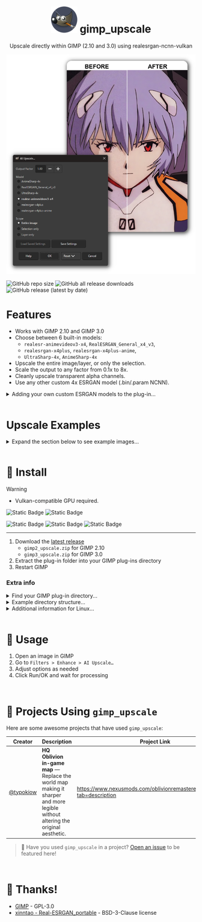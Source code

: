 <h1 align="center">
  <img src="images/icon.png" alt="icon" width="70">
  gimp_upscale
</h1>

<p align="center">
  Upscale directly within GIMP (2.10 and 3.0) using realesrgan-ncnn-vulkan
</p>

![Compare_split_test](images/cover.png)

![GitHub repo size](https://img.shields.io/github/repo-size/Nenotriple/gimp_upscale) ![GitHub all release downloads](https://img.shields.io/github/downloads/Nenotriple/gimp_upscale/total) ![GitHub release (latest by date)](https://img.shields.io/github/v/release/Nenotriple/gimp_upscale)


# Features

- Works with GIMP 2.10 and GIMP 3.0
- Choose between 6 built-in models:
  - `realesr-animevideov3-x4`, `RealESRGAN_General_x4_v3`,
  - `realesrgan-x4plus`, `realesrgan-x4plus-anime`,
  - `UltraSharp-4x`, `AnimeSharp-4x`
- Upscale the entire image/layer, or only the selection.
- Scale the output to any factor from 0.1x to 8x.
- Cleanly upscale transparent alpha channels.
- Use any other custom 4x ESRGAN model (.bin/.param NCNN).

<details>
<summary>Adding your own custom ESRGAN models to the plug-in...</summary>

- Add your own models (NCNN) to the `resrgan/models` folder inside the plug-in you installed:
  - For GIMP 2.10: `.../plug-ins/gimp2_upscale/resrgan/models`
  - For GIMP 3.0: `.../plug-ins/gimp3_upscale/resrgan/models`
- Additional models can be found at https://openmodeldb.info/
- At this time, only `4x`/`x4` models are supported.
- Each model must include a matching pair: `model.param` and `model.bin` (same filename stem).
  - `.pth` model format is not supported.
- Models can be converted to NCNN format with tools like:
  - [Chainner](https://github.com/chaiNNer-org/chaiNNer) or [custom scripts](https://github.com/xinntao/Real-ESRGAN-ncnn-vulkan/issues/59#issuecomment-2078688728)
</details>

<br>

# Upscale Examples

<details>
<summary>Expand the section below to see example images...</summary>

![Example 1](images/compare_1x-a.png)

![Example 2](images/compare_1x-b.png)

![Example 3](images/compare_1x-c.png)

![Example 4](images/compare_4x.png)

</details>

<br>

# 💾 Install
> [!WARNING]
> - Vulkan-compatible GPU required.

![Static Badge](https://img.shields.io/badge/Windows-blue) ![Static Badge](https://img.shields.io/badge/Linux-orange)

![Static Badge](https://img.shields.io/badge/Intel-blue) ![Static Badge](https://img.shields.io/badge/AMD-red) ![Static Badge](https://img.shields.io/badge/Nvidia-green)

---

1) Download the [latest release](https://github.com/Nenotriple/gimp_upscale/releases)
   - `gimp2_upscale.zip` for GIMP 2.10
   - `gimp3_upscale.zip` for GIMP 3.0
2) Extract the plug-in folder into your GIMP plug-ins directory
3) Restart GIMP

### Extra info
<details>
<summary>Find your GIMP plug-in directory...</summary>

- You can always **find your plug-in folder** from:
  - `GIMP > Edit > Preferences > Folders > Plug-ins`
- Default directory for Windows:
  - `C:\Users\%USERNAME%\AppData\Roaming\GIMP\3.0\plug-ins`
  - `C:\Program Files\GIMP 2\lib\gimp\3.0\plug-ins`
  - `C:\Users\%USERNAME%\AppData\Roaming\GIMP\2.10\plug-ins`
  - `C:\Program Files\GIMP 2\lib\gimp\2.0\plug-ins`
- Default directory for Linux:
  - `~/.config/GIMP/2.10/plug-ins`
  - `~/.config/GIMP/3.0/plug-ins`
</details>

<details>
<summary>Example directory structure...</summary>

GIMP plug-ins must be in a folder structure where the script filename matches the parent folder:

```plaintext
plug-ins
|
├── gimp2_upscale
│   ├── gimp2_upscale.py
│   └── resrgan
│       ├── realesrgan-ncnn-vulkan(.exe)
│       └── models
│           ├── model.param
│           └── model.bin
|
└── gimp3_upscale
    ├── gimp3_upscale.py
    └── resrgan
        ├── realesrgan-ncnn-vulkan(.exe)
        └── models
            ├── model.param
            └── model.bin
```
</details>

<details>
<summary>Additional information for Linux...</summary>

- The flatpak version of GIMP usually includes Python support.
- For GIMP 2.10, some distros require installing `gimp-python`.
</details>

<br>

# 📝 Usage

1) Open an image in GIMP
2) Go to `Filters > Enhance > AI Upscale…`
3) Adjust options as needed
4) Click Run/OK and wait for processing

<br>

# 🌟 Projects Using `gimp_upscale`

Here are some awesome projects that have used `gimp_upscale`:

| Creator | Description | Project Link |
| - | - | - |
| [@typokiow](https://next.nexusmods.com/profile/typokiow?gameId=7587) | **HQ Oblivion in-game map** — Replace the world map making it sharper and more legible without altering the original aesthetic.  | https://www.nexusmods.com/oblivionremastered/mods/1598?tab=description |

> 🎨 Have you used `gimp_upscale` in a project?
> [Open an issue](https://github.com/Nenotriple/gimp_upscale/issues) to be featured here!

<br>

# 👥 Thanks!

- [GIMP](https://www.gimp.org/) - GPL-3.0
- [xinntao - Real-ESRGAN_portable](https://github.com/xinntao/Real-ESRGAN#portable-executable-files-ncnn) - BSD-3-Clause license
